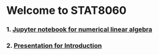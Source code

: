 # Welcome to STAT8060
### 1. <a href="STAT8060.html" title="Jupyter">Jupyter notebook for numerical linear algebra</a>
### 2. <a href="STAT8060.pdf" title="Jupyter">Presentation for Introduction</a>
